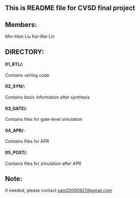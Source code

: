 ## This is README file for CVSD final project
## Members:
Min-Hsin Liu
Kai-Wei Lin

## DIRECTORY:

#### 01_RTL/: 
Contains verilog code

#### 02_SYN/: 
Contains basic information after synthesis

#### 03_GATE/: 
Contains files for gate-level simulation

#### 04_APR/: 
Contains files for APR

#### 05_POST/: 
Contains files for simulation after APR

## Note: 
If needed, please contact sam20000927@gmail.com
